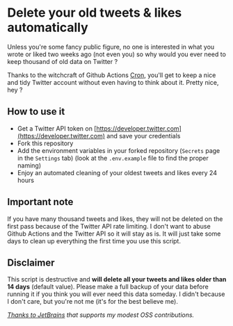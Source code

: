 # Delete your old tweets & likes automatically

Unless you're some fancy public figure, no one is interested in what you wrote or liked two weeks ago (not even you) so why would you ever need to keep thousand of old data on Twitter ?

Thanks to the witchcraft of Github Actions [Cron](https://en.wikipedia.org/wiki/Cron), you'll get to keep a nice and tidy Twitter account without even having to think about it. Pretty nice, hey ?

## How to use it

- Get a Twitter API token on [https://developer.twitter.com](https://developer.twitter.com) and save your credentials
- Fork this repository
- Add the environment variables in your forked repository (`Secrets` page in the `Settings` tab) (look at the `.env.example` file to find the proper naming)
- Enjoy an automated cleaning of your oldest tweets and likes every 24 hours

## Important note

If you have many thousand tweets and likes, they will not be deleted on the first pass because of the Twitter API rate limiting. I don't want to abuse Github Actions and the Twitter API so it will stay as is. It will just take some days to clean up everything the first time you use this script.

## Disclaimer

This script is destructive and **will delete all your tweets and likes older than 14 days** (default value). Please make a full backup of your data before running it if you think you will ever need this data someday. I didn't because I don't care, but you're not me (it's for the best believe me).

*[Thanks to JetBrains](https://www.jetbrains.com/?from=Amazon%20Alternatives) that supports my modest OSS contributions.*
